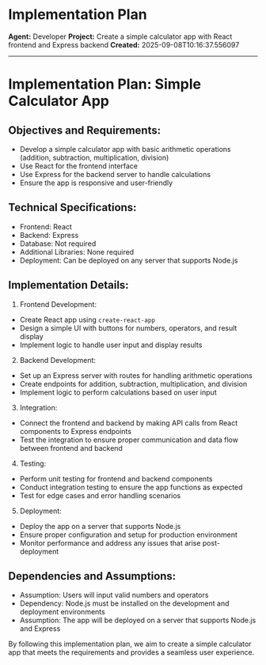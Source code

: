 # Implementation Plan

**Agent:** Developer
**Project:** Create a simple calculator app with React frontend and Express backend
**Created:** 2025-09-08T10:16:37.556097

---

# Implementation Plan: Simple Calculator App

## Objectives and Requirements:
- Develop a simple calculator app with basic arithmetic operations (addition, subtraction, multiplication, division)
- Use React for the frontend interface
- Use Express for the backend server to handle calculations
- Ensure the app is responsive and user-friendly

## Technical Specifications:
- Frontend: React
- Backend: Express
- Database: Not required
- Additional Libraries: None required
- Deployment: Can be deployed on any server that supports Node.js

## Implementation Details:
1. Frontend Development:
- Create React app using `create-react-app`
- Design a simple UI with buttons for numbers, operators, and result display
- Implement logic to handle user input and display results

2. Backend Development:
- Set up an Express server with routes for handling arithmetic operations
- Create endpoints for addition, subtraction, multiplication, and division
- Implement logic to perform calculations based on user input

3. Integration:
- Connect the frontend and backend by making API calls from React components to Express endpoints
- Test the integration to ensure proper communication and data flow between frontend and backend

4. Testing:
- Perform unit testing for frontend and backend components
- Conduct integration testing to ensure the app functions as expected
- Test for edge cases and error handling scenarios

5. Deployment:
- Deploy the app on a server that supports Node.js
- Ensure proper configuration and setup for production environment
- Monitor performance and address any issues that arise post-deployment

## Dependencies and Assumptions:
- Assumption: Users will input valid numbers and operators
- Dependency: Node.js must be installed on the development and deployment environments
- Assumption: The app will be deployed on a server that supports Node.js and Express

By following this implementation plan, we aim to create a simple calculator app that meets the requirements and provides a seamless user experience.